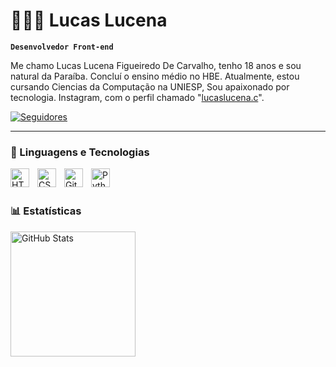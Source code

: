 # 👩🏻‍💻 Lucas Lucena 

**`Desenvolvedor Front-end`**

Me chamo Lucas Lucena Figueiredo De Carvalho, tenho 18 anos e sou natural da Paraíba. Concluí o ensino médio no HBE. Atualmente, estou cursando Ciencias da Computação na UNIESP, Sou apaixonado por tecnologia. Instagram, com o perfil chamado "[lucaslucena.c](https://www.instagram.com/lucaslucena.c/.__/)".

<p align="left">
    <a href="https://github.com/OliveiraStifler">
        <img 
            alt="Seguidores" 
            title="Me siga no GitHub" 
            src="https://custom-icon-badges.demolab.com/github/followers/OliveiraStifler?color=236ad3&labelColor=1155ba&style=for-the-badge&logo=github&label=Seguidores&logoColor=white"
        />
    </a>
</p>

---

### 🤖 Linguagens e Tecnologias

<img 
    align="left" 
    alt="HTML"
    title="HTML" 
    width="30px" 
    style="padding-right: 10px;" 
    src="https://cdn.jsdelivr.net/gh/devicons/devicon@latest/icons/html5/html5-original.svg" 
/>
<img 
    align="left" 
    alt="CSS" 
    title="CSS"
    width="30px" 
    style="padding-right: 10px;" 
    src="https://cdn.jsdelivr.net/gh/devicons/devicon@latest/icons/css3/css3-original.svg" 
/>

<img 
    align="left" 
    alt="Git" 
    title="Git"
    width="30px" 
    style="padding-right: 10px;" 
    src="https://cdn.jsdelivr.net/gh/devicons/devicon@latest/icons/git/git-original.svg" 
/>
<img 
    align="left" 
    alt="Python" 
    title="Python"
    width="30px" 
    style="padding-right: 10px;" 
    src="https://cdn.jsdelivr.net/gh/devicons/devicon@latest/icons/python/python-original.svg" 
/>

<br/>
<br/>

### 📊 Estatísticas 

<p>
  <img 
    align="left" 
    alt="GitHub Stats" 
    height="200" 
    style="padding-right: 10px;" 
    src="https://github-readme-stats.vercel.app/api?username=lucaslucena&show_icons=true&theme=tokyonight" 
  />


</p>

